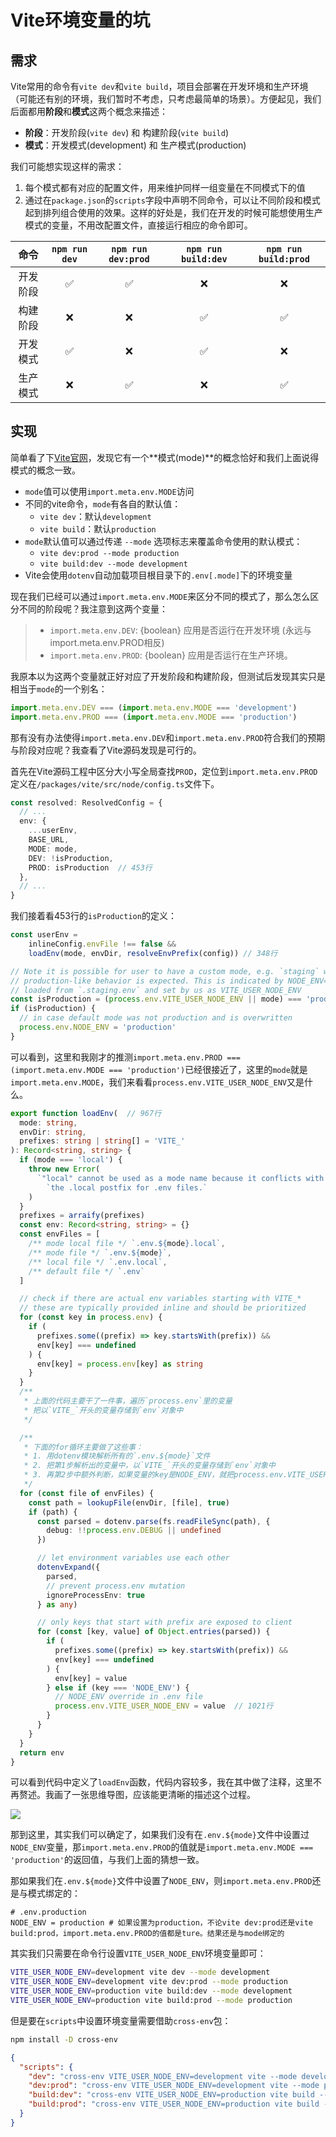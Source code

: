 # Vite环境变量的坑

## 需求

Vite常用的命令有`vite dev`和`vite build`，项目会部署在开发环境和生产环境（可能还有别的环境，我们暂时不考虑，只考虑最简单的场景）。方便起见，我们后面都用**阶段**和**模式**这两个概念来描述：

- **阶段**：开发阶段(`vite dev`) 和 构建阶段(`vite build`)
- **模式**：开发模式(development) 和 生产模式(production)

我们可能想实现这样的需求：

1. 每个模式都有对应的配置文件，用来维护同样一组变量在不同模式下的值
2. 通过在`package.json`的`scripts`字段中声明不同命令，可以让不同阶段和模式起到排列组合使用的效果。这样的好处是，我们在开发的时候可能想使用生产模式的变量，不用改配置文件，直接运行相应的命令即可。

| 命令 | `npm run dev` |  `npm run dev:prod` |  `npm run build:dev` |  `npm run build:prod` |
| :-: | :-: | :-: | :-: | :-: |
| 开发阶段 | ✅ | ✅ | ❌ | ❌ |
| 构建阶段 | ❌ | ❌ | ✅ | ✅ |
| 开发模式 | ✅ | ❌ | ✅ | ❌ |
| 生产模式 | ❌ | ✅ | ❌ | ✅ |

## 实现

简单看了下[Vite官网](https://cn.vitejs.dev/guide/env-and-mode.html)，发现它有一个**模式(mode)**的概念恰好和我们上面说得模式的概念一致。

- `mode`值可以使用`import.meta.env.MODE`访问
- 不同的vite命令，`mode`有各自的默认值：
  - `vite dev`：默认`development`
  - `vite build`：默认`production`
- `mode`默认值可以通过传递 `--mode` 选项标志来覆盖命令使用的默认模式：
  - `vite dev:prod --mode production`
  - `vite build:dev --mode development`
- Vite会使用`dotenv`自动加载项目根目录下的`.env[.mode]`下的环境变量

现在我们已经可以通过`import.meta.env.MODE`来区分不同的模式了，那么怎么区分不同的阶段呢？我注意到这两个变量：

> - `import.meta.env.DEV`: {boolean} 应用是否运行在开发环境 (永远与 import.meta.env.PROD相反)
> - `import.meta.env.PROD`: {boolean} 应用是否运行在生产环境。

我原本以为这两个变量就正好对应了开发阶段和构建阶段，但测试后发现其实只是相当于`mode`的一个别名：

```js
import.meta.env.DEV === (import.meta.env.MODE === 'development')
import.meta.env.PROD === (import.meta.env.MODE === 'production')
```

那有没有办法使得`import.meta.env.DEV`和`import.meta.env.PROD`符合我们的预期与阶段对应呢？我查看了Vite源码发现是可行的。

首先在Vite源码工程中区分大小写全局查找`PROD`，定位到`import.meta.env.PROD`定义在`/packages/vite/src/node/config.ts`文件下。

```ts
const resolved: ResolvedConfig = {
  // ...
  env: {
    ...userEnv,
    BASE_URL,
    MODE: mode,
    DEV: !isProduction,
    PROD: isProduction  // 453行
  },
  // ...
}
```
我们接着看453行的`isProduction`的定义：

```ts
const userEnv =
    inlineConfig.envFile !== false &&
    loadEnv(mode, envDir, resolveEnvPrefix(config)) // 348行

// Note it is possible for user to have a custom mode, e.g. `staging` where
// production-like behavior is expected. This is indicated by NODE_ENV=production
// loaded from `.staging.env` and set by us as VITE_USER_NODE_ENV
const isProduction = (process.env.VITE_USER_NODE_ENV || mode) === 'production'  // 353行
if (isProduction) {
  // in case default mode was not production and is overwritten
  process.env.NODE_ENV = 'production'
}
```
可以看到，这里和我刚才的推测`import.meta.env.PROD === (import.meta.env.MODE === 'production')`已经很接近了，这里的`mode`就是`import.meta.env.MODE`，我们来看看`process.env.VITE_USER_NODE_ENV`又是什么。


```ts
export function loadEnv(  // 967行
  mode: string,
  envDir: string,
  prefixes: string | string[] = 'VITE_'
): Record<string, string> {
  if (mode === 'local') {
    throw new Error(
      `"local" cannot be used as a mode name because it conflicts with ` +
        `the .local postfix for .env files.`
    )
  }
  prefixes = arraify(prefixes)
  const env: Record<string, string> = {}
  const envFiles = [
    /** mode local file */ `.env.${mode}.local`,
    /** mode file */ `.env.${mode}`,
    /** local file */ `.env.local`,
    /** default file */ `.env`
  ]

  // check if there are actual env variables starting with VITE_*
  // these are typically provided inline and should be prioritized
  for (const key in process.env) {
    if (
      prefixes.some((prefix) => key.startsWith(prefix)) &&
      env[key] === undefined
    ) {
      env[key] = process.env[key] as string
    }
  }
  /**
   * 上面的代码主要干了一件事，遍历`process.env`里的变量
   * 把以`VITE_`开头的变量存储到`env`对象中
   */

  /**
   * 下面的for循环主要做了这些事：
   * 1. 用dotenv模块解析所有的`.env.${mode}`文件
   * 2. 把第1步解析出的变量中，以`VITE_`开头的变量存储到`env`对象中
   * 3. 再第2步中额外判断，如果变量的key是NODE_ENV，就把process.env.VITE_USER_NODE_ENV设为NODE_ENV的值
   */
  for (const file of envFiles) {
    const path = lookupFile(envDir, [file], true)
    if (path) {
      const parsed = dotenv.parse(fs.readFileSync(path), {
        debug: !!process.env.DEBUG || undefined
      })

      // let environment variables use each other
      dotenvExpand({
        parsed,
        // prevent process.env mutation
        ignoreProcessEnv: true
      } as any)

      // only keys that start with prefix are exposed to client
      for (const [key, value] of Object.entries(parsed)) {
        if (
          prefixes.some((prefix) => key.startsWith(prefix)) &&
          env[key] === undefined
        ) {
          env[key] = value
        } else if (key === 'NODE_ENV') {
          // NODE_ENV override in .env file
          process.env.VITE_USER_NODE_ENV = value  // 1021行
        }
      }
    }
  }
  return env
}
```
可以看到代码中定义了`loadEnv`函数，代码内容较多，我在其中做了注释，这里不再赘述。我画了一张思维导图，应该能更清晰的描述这个过程。

![](/imgs/import.meta.env.prod.png)

那到这里，其实我们可以确定了，如果我们没有在`.env.${mode}`文件中设置过`NODE_ENV`变量，那`import.meta.env.PROD`的值就是`import.meta.env.MODE === 'production'`的返回值，与我们上面的猜想一致。

那如果我们在`.env.${mode}`文件中设置了`NODE_ENV`，则`import.meta.env.PROD`还是与模式绑定的：

```.env
# .env.production
NODE_ENV = production # 如果设置为production，不论vite dev:prod还是vite build:prod，import.meta.env.PROD的值都是ture。结果还是与mode绑定的
```

其实我们只需要在命令行设置`VITE_USER_NODE_ENV`环境变量即可：

```sh
VITE_USER_NODE_ENV=development vite dev --mode development
VITE_USER_NODE_ENV=development vite dev:prod --mode production
VITE_USER_NODE_ENV=production vite build:dev --mode development
VITE_USER_NODE_ENV=production vite build:prod --mode production
```

但是要在`scripts`中设置环境变量需要借助`cross-env`包：

```sh
npm install -D cross-env
```

```json
{
  "scripts": {
    "dev": "cross-env VITE_USER_NODE_ENV=development vite --mode development",
    "dev:prod": "cross-env VITE_USER_NODE_ENV=development vite --mode production",
    "build:dev": "cross-env VITE_USER_NODE_ENV=production vite build --mode development",
    "build:prod": "cross-env VITE_USER_NODE_ENV=production vite build --mode production"
  }
}
```

